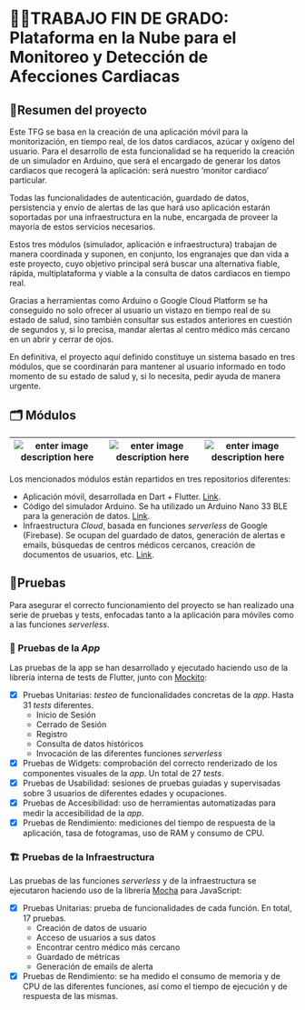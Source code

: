 # :man_student:TRABAJO FIN DE GRADO: Plataforma en la Nube para el Monitoreo y Detección de Afecciones Cardiacas

## :open_book:Resumen del proyecto

Este TFG se basa en la creación de una aplicación móvil para la monitorización, en tiempo real, de los datos cardiacos, azúcar y oxígeno del usuario. Para el desarrollo de esta funcionalidad se ha requerido la creación de un simulador en Arduino, que será el encargado de generar los datos cardiacos que recogerá la aplicación: será nuestro ‘monitor cardiaco’ particular.

Todas las funcionalidades de autenticación, guardado de datos, persistencia y envío de alertas de las que hará uso aplicación estarán soportadas por una infraestructura en la nube, encargada de proveer la mayoría de estos servicios necesarios.

Estos tres módulos (simulador, aplicación e infraestructura) trabajan de manera coordinada y suponen, en conjunto, los engranajes que dan vida a este proyecto, cuyo objetivo principal será buscar una alternativa fiable, rápida, multiplataforma y viable a la consulta de datos cardiacos en tiempo real.

Gracias a herramientas como Arduino o Google Cloud Platform se ha conseguido no solo ofrecer al usuario un vistazo en tiempo real de su estado de salud, sino también consultar sus estados anteriores en cuestión de segundos y, si lo precisa, mandar alertas al centro médico más cercano en un abrir y cerrar de ojos.

En definitiva, el proyecto aquí definido constituye un sistema basado en tres módulos, que se coordinarán para mantener al usuario informado en todo momento de su estado de salud y, si lo necesita, pedir ayuda de manera urgente.

## :card_index_dividers: Módulos
| ![enter image description here](https://openexpoeurope.com/wp-content/uploads/2019/12/flutter-logo-sharing.png) | ![enter image description here](https://upload.wikimedia.org/wikipedia/commons/thumb/5/5b/Arduino_Logo_Registered.svg/1200px-Arduino_Logo_Registered.svg.png) | ![enter image description here](https://upload.wikimedia.org/wikipedia/commons/b/bd/Firebase_Logo.png) |
|--|--|--|

Los mencionados módulos están repartidos en tres repositorios diferentes:
 - Aplicación móvil, desarrollada en Dart + Flutter. [Link](https://github.com/martinBDev/Flutter-app-TFG).
 - Código del simulador Arduino. Se ha utilizado un Arduino Nano 33 BLE para la generación de datos. [Link](https://github.com/martinBDev/Arduino-app-TFG).
 - Infraestructura *Cloud*, basada en funciones *serverless* de Google (Firebase). Se ocupan del guardado de datos, generación de alertas e emails, búsquedas de centros médicos cercanos, creación de documentos de usuarios, etc. [Link](https://github.com/martinBDev/Firebase-app-TFG).

## :test_tube:Pruebas
Para asegurar el correcto funcionamiento del proyecto se han realizado una serie de pruebas y tests, enfocadas tanto a la aplicación para móviles como a las funciones *serverless*.
### :calling: Pruebas de la *App*
Las pruebas de la app se han desarrollado y ejecutado haciendo uso de la librería interna de tests de Flutter, junto con [Mockito](https://site.mockito.org/):

 - [X] Pruebas Unitarias: *testeo* de funcionalidades concretas de la *app*. Hasta 31 *tests* diferentes.
	 - Inicio de Sesión
	 - Cerrado de Sesión
	 - Registro
	 - Consulta de datos históricos
	 - Invocación de las diferentes funciones *serverless*
 - [X] Pruebas de Widgets: comprobación del correcto renderizado de los componentes visuales de la *app*. Un total de 27 *tests*.
 - [X] Pruebas de Usabilidad: sesiones de pruebas guiadas y supervisadas sobre 3 usuarios de diferentes edades y ocupaciones.
 - [X] Pruebas de Accesibilidad: uso de herramientas automatizadas para medir la accesibilidad de la *app*.
 - [X] Pruebas de Rendimiento: mediciones del tiempo de respuesta de la aplicación, tasa de fotogramas, uso de RAM y consumo de CPU.

### :building_construction: Pruebas de la Infraestructura
Las pruebas de las funciones *serverless* y de la infraestructura se ejecutaron haciendo uso de la librería [Mocha](https://mochajs.org/) para JavaScript:

 - [X] Pruebas Unitarias: prueba de funcionalidades de cada función. En total, 17 pruebas.
	 - Creación de datos de usuario
	 - Acceso de usuarios a sus datos
	 - Encontrar centro médico más cercano
	 - Guardado de métricas
	 - Generación de emails de alerta
- [X] Pruebas de Rendimiento: se ha medido el consumo de memoria y de CPU de las diferentes funciones, así como el tiempo de ejecución y de respuesta de las mismas.
